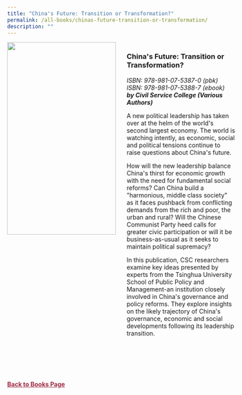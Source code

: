 ```yaml
---
title: "China's Future: Transition or Transformation?"
permalink: /all-books/chinas-future-transition-or-transformation/
description: ""
---
```

<style>


.grid-container {
	display: grid;
	grid-template-columns: 50% 50%;
	grid-gap: 5%
	}
	
img {
		object-fit: contain;
		width: 100%;
		height: 80%;
	}	

.chapter-divider {
	margin-top: 5%;
	}	
	
.back a
{
	color: #9f2943;
	font-weight: bold;
	
}	


</style>

<div class="grid-container">
	<div class="grid-child"><img src=""></div>
	<div class="grid-child">
		<h3>China's Future: Transition or Transformation?</h3>
		<i>ISBN: 978-981-07-5387-0 (pbk)</i><br>
		<i>ISBN: 978-981-07-5388-7 (ebook)</i><br>
		<b><i>by Civil Service College (Various Authors)</i></b>
		<p>A new political leadership has taken over at the helm of the world's second largest economy. The world is watching intently, as economic, social and political tensions continue to raise questions about China's future. <br>

How will the new leadership balance China's thirst for economic growth with the need for fundamental social reforms? Can China build a "harmonious, middle class society" as it faces pushback from conflicting demands from the rich and poor, the urban and rural? Will the Chinese Communist Party heed calls for greater civic participation or will it be business-as-usual as it seeks to maintain political supremacy? <br>

In this publication, CSC researchers examine key ideas presented by experts from the Tsinghua University School of Public Policy and Management-an institution closely involved in China's governance and policy reforms. They explore insights on the likely trajectory of China's governance, economic and social developments following its leadership transition.</p>
	</div>

</div>

<div>

<div class="chapter-divider">
<p><b></b></p>

</div>
	
<div class="chapter-divider">
<p><b></b></p>

</div>
		
<div class="chapter-divider">
<p><b></b></p>

</div>
	
<div class="chapter-divider">
<p><b></b></p>

</div>
	
<div class="chapter-divider">
<p><b></b></p>

</div>
	








</div>



<br>
<br>
<div class="back">
<a href="/books/">Back to Books Page</a>	

</div>